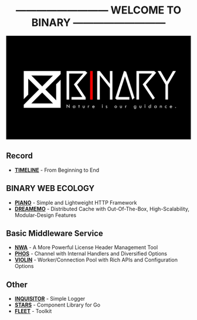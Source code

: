 <h1 align="center">
————————— WELCOME TO BINARY —————————
</h1>

![BINARY](https://github.com/justlorain/justlorain/blob/main/images/BINARY.jpg)

## Record

- **[TIMELINE](https://github.com/B1NARY-GR0UP/TIMELINE)** - From Beginning to End

## BINARY WEB ECOLOGY

- **[PIANO](https://github.com/B1NARY-GR0UP/piano)** - Simple and Lightweight HTTP Framework
- **[DREAMEMO](https://github.com/B1NARY-GR0UP/dreamemo)** - Distributed Cache with Out-Of-The-Box, High-Scalability, Modular-Design Features

## Basic Middleware Service

- **[NWA](https://github.com/B1NARY-GR0UP/nwa)** - A More Powerful License Header Management Tool
- **[PHOS](https://github.com/B1NARY-GR0UP/phos)** - Channel with Internal Handlers and Diversified Options
- **[VIOLIN](https://github.com/B1NARY-GR0UP/violin)** - Worker/Connection Pool with Rich APIs and Configuration Options

## Other

- **[INQUISITOR](https://github.com/B1NARY-GR0UP/inquisitor)** - Simple Logger
- **[STARS](https://github.com/B1NARY-GR0UP/stars)** - Component Library for Go
- **[FLEET](https://github.com/B1NARY-GR0UP/fleet)** - Toolkit